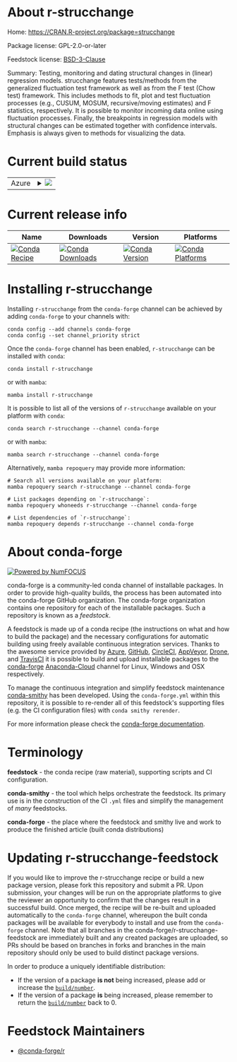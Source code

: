 About r-strucchange
===================

Home: https://CRAN.R-project.org/package=strucchange

Package license: GPL-2.0-or-later

Feedstock license: [BSD-3-Clause](https://github.com/conda-forge/r-strucchange-feedstock/blob/main/LICENSE.txt)

Summary: Testing, monitoring and dating structural changes in (linear) regression models. strucchange features tests/methods from the generalized fluctuation test framework as well as from the F test (Chow test) framework. This includes methods to fit, plot and test fluctuation processes (e.g., CUSUM, MOSUM, recursive/moving estimates) and F statistics, respectively. It is possible to monitor incoming data online using fluctuation processes. Finally, the breakpoints in regression models with structural changes can be estimated together with confidence intervals. Emphasis is always given to methods for visualizing the data.

Current build status
====================


<table>
    
  <tr>
    <td>Azure</td>
    <td>
      <details>
        <summary>
          <a href="https://dev.azure.com/conda-forge/feedstock-builds/_build/latest?definitionId=1685&branchName=main">
            <img src="https://dev.azure.com/conda-forge/feedstock-builds/_apis/build/status/r-strucchange-feedstock?branchName=main">
          </a>
        </summary>
        <table>
          <thead><tr><th>Variant</th><th>Status</th></tr></thead>
          <tbody><tr>
              <td>linux_64_r_base4.0</td>
              <td>
                <a href="https://dev.azure.com/conda-forge/feedstock-builds/_build/latest?definitionId=1685&branchName=main">
                  <img src="https://dev.azure.com/conda-forge/feedstock-builds/_apis/build/status/r-strucchange-feedstock?branchName=main&jobName=linux&configuration=linux_64_r_base4.0" alt="variant">
                </a>
              </td>
            </tr><tr>
              <td>linux_64_r_base4.1</td>
              <td>
                <a href="https://dev.azure.com/conda-forge/feedstock-builds/_build/latest?definitionId=1685&branchName=main">
                  <img src="https://dev.azure.com/conda-forge/feedstock-builds/_apis/build/status/r-strucchange-feedstock?branchName=main&jobName=linux&configuration=linux_64_r_base4.1" alt="variant">
                </a>
              </td>
            </tr><tr>
              <td>osx_64_r_base4.0</td>
              <td>
                <a href="https://dev.azure.com/conda-forge/feedstock-builds/_build/latest?definitionId=1685&branchName=main">
                  <img src="https://dev.azure.com/conda-forge/feedstock-builds/_apis/build/status/r-strucchange-feedstock?branchName=main&jobName=osx&configuration=osx_64_r_base4.0" alt="variant">
                </a>
              </td>
            </tr><tr>
              <td>osx_64_r_base4.1</td>
              <td>
                <a href="https://dev.azure.com/conda-forge/feedstock-builds/_build/latest?definitionId=1685&branchName=main">
                  <img src="https://dev.azure.com/conda-forge/feedstock-builds/_apis/build/status/r-strucchange-feedstock?branchName=main&jobName=osx&configuration=osx_64_r_base4.1" alt="variant">
                </a>
              </td>
            </tr><tr>
              <td>win_64_r_base4.0</td>
              <td>
                <a href="https://dev.azure.com/conda-forge/feedstock-builds/_build/latest?definitionId=1685&branchName=main">
                  <img src="https://dev.azure.com/conda-forge/feedstock-builds/_apis/build/status/r-strucchange-feedstock?branchName=main&jobName=win&configuration=win_64_r_base4.0" alt="variant">
                </a>
              </td>
            </tr><tr>
              <td>win_64_r_base4.1</td>
              <td>
                <a href="https://dev.azure.com/conda-forge/feedstock-builds/_build/latest?definitionId=1685&branchName=main">
                  <img src="https://dev.azure.com/conda-forge/feedstock-builds/_apis/build/status/r-strucchange-feedstock?branchName=main&jobName=win&configuration=win_64_r_base4.1" alt="variant">
                </a>
              </td>
            </tr>
          </tbody>
        </table>
      </details>
    </td>
  </tr>
</table>

Current release info
====================

| Name | Downloads | Version | Platforms |
| --- | --- | --- | --- |
| [![Conda Recipe](https://img.shields.io/badge/recipe-r--strucchange-green.svg)](https://anaconda.org/conda-forge/r-strucchange) | [![Conda Downloads](https://img.shields.io/conda/dn/conda-forge/r-strucchange.svg)](https://anaconda.org/conda-forge/r-strucchange) | [![Conda Version](https://img.shields.io/conda/vn/conda-forge/r-strucchange.svg)](https://anaconda.org/conda-forge/r-strucchange) | [![Conda Platforms](https://img.shields.io/conda/pn/conda-forge/r-strucchange.svg)](https://anaconda.org/conda-forge/r-strucchange) |

Installing r-strucchange
========================

Installing `r-strucchange` from the `conda-forge` channel can be achieved by adding `conda-forge` to your channels with:

```
conda config --add channels conda-forge
conda config --set channel_priority strict
```

Once the `conda-forge` channel has been enabled, `r-strucchange` can be installed with `conda`:

```
conda install r-strucchange
```

or with `mamba`:

```
mamba install r-strucchange
```

It is possible to list all of the versions of `r-strucchange` available on your platform with `conda`:

```
conda search r-strucchange --channel conda-forge
```

or with `mamba`:

```
mamba search r-strucchange --channel conda-forge
```

Alternatively, `mamba repoquery` may provide more information:

```
# Search all versions available on your platform:
mamba repoquery search r-strucchange --channel conda-forge

# List packages depending on `r-strucchange`:
mamba repoquery whoneeds r-strucchange --channel conda-forge

# List dependencies of `r-strucchange`:
mamba repoquery depends r-strucchange --channel conda-forge
```


About conda-forge
=================

[![Powered by
NumFOCUS](https://img.shields.io/badge/powered%20by-NumFOCUS-orange.svg?style=flat&colorA=E1523D&colorB=007D8A)](https://numfocus.org)

conda-forge is a community-led conda channel of installable packages.
In order to provide high-quality builds, the process has been automated into the
conda-forge GitHub organization. The conda-forge organization contains one repository
for each of the installable packages. Such a repository is known as a *feedstock*.

A feedstock is made up of a conda recipe (the instructions on what and how to build
the package) and the necessary configurations for automatic building using freely
available continuous integration services. Thanks to the awesome service provided by
[Azure](https://azure.microsoft.com/en-us/services/devops/), [GitHub](https://github.com/),
[CircleCI](https://circleci.com/), [AppVeyor](https://www.appveyor.com/),
[Drone](https://cloud.drone.io/welcome), and [TravisCI](https://travis-ci.com/)
it is possible to build and upload installable packages to the
[conda-forge](https://anaconda.org/conda-forge) [Anaconda-Cloud](https://anaconda.org/)
channel for Linux, Windows and OSX respectively.

To manage the continuous integration and simplify feedstock maintenance
[conda-smithy](https://github.com/conda-forge/conda-smithy) has been developed.
Using the ``conda-forge.yml`` within this repository, it is possible to re-render all of
this feedstock's supporting files (e.g. the CI configuration files) with ``conda smithy rerender``.

For more information please check the [conda-forge documentation](https://conda-forge.org/docs/).

Terminology
===========

**feedstock** - the conda recipe (raw material), supporting scripts and CI configuration.

**conda-smithy** - the tool which helps orchestrate the feedstock.
                   Its primary use is in the construction of the CI ``.yml`` files
                   and simplify the management of *many* feedstocks.

**conda-forge** - the place where the feedstock and smithy live and work to
                  produce the finished article (built conda distributions)


Updating r-strucchange-feedstock
================================

If you would like to improve the r-strucchange recipe or build a new
package version, please fork this repository and submit a PR. Upon submission,
your changes will be run on the appropriate platforms to give the reviewer an
opportunity to confirm that the changes result in a successful build. Once
merged, the recipe will be re-built and uploaded automatically to the
`conda-forge` channel, whereupon the built conda packages will be available for
everybody to install and use from the `conda-forge` channel.
Note that all branches in the conda-forge/r-strucchange-feedstock are
immediately built and any created packages are uploaded, so PRs should be based
on branches in forks and branches in the main repository should only be used to
build distinct package versions.

In order to produce a uniquely identifiable distribution:
 * If the version of a package **is not** being increased, please add or increase
   the [``build/number``](https://docs.conda.io/projects/conda-build/en/latest/resources/define-metadata.html#build-number-and-string).
 * If the version of a package **is** being increased, please remember to return
   the [``build/number``](https://docs.conda.io/projects/conda-build/en/latest/resources/define-metadata.html#build-number-and-string)
   back to 0.

Feedstock Maintainers
=====================

* [@conda-forge/r](https://github.com/conda-forge/r/)

